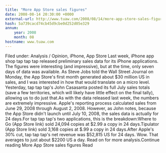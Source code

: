 ```yaml
---
title: "More App Store sales figures"
date: 2008-08-14 20:30:00 +0000
external-url: http://www.tuaw.com/2008/08/14/more-app-store-sales-figures/
hash: 5a739cacd74cb45d9cbe0d252d05e329
annum:
    year: 2008
    month: 08
hostname: www.tuaw.com
---
```


Filed under: Analysis / Opinion, iPhone, App Store
Last week, iPhone app shop tap tap tap released preliminary sales data for its iPhone applications. The figures were interesting (and impressive), but at the time, only seven days of data was available. As Steve Jobs told the Wall Street Journal on Monday, the App Store's first month generated about $30 million US in sales, and I was interested in how that would translate on a micro level. Yesterday, tap tap tap's John Casasanta posted its full July sales totals (save a few territories, which will likely have little effect on the final tally), allowing us to do just that.As with the data released last week, the numbers are extremely impressive. Apple's reporting process calculated sales from June 29, 2008 through August 2, 2008. However, as John notes, because the App Store didn't launch until July 10, 2008, the sales data is actually for 24 days.For tap tap tap's two applications, this is the breakdown:Where to Go (App Store link) sold 24,094 copies at $2.99 a copy in 24 days.Tipulator (App Store link) sold 3,168 copies at $.99 a copy in 24 days.After Apple's 30% cut, tap tap tap's net revenue was $52,815 US for 24 days. Wow. That averages to just about $2200 US a day. Read on for more analysis.Continue reading More App Store sales figures
Read
